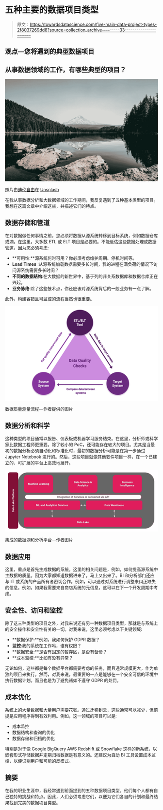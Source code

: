 # 五种主要的数据项目类型

> 原文：<https://towardsdatascience.com/five-main-data-project-types-2f8037269dd8?source=collection_archive---------33----------------------->

## 观点—您将遇到的典型数据项目

## 从事数据领域的工作，有哪些典型的项目？

![](img/4e81488a1464dbb8053917c718a2c32c.png)

照片由[迪伦自由](https://unsplash.com/@d4rock?utm_source=unsplash&utm_medium=referral&utm_content=creditCopyText)在 [Unsplash](https://unsplash.com/s/photos/pine?utm_source=unsplash&utm_medium=referral&utm_content=creditCopyText)

在我从事数据分析和大数据领域的工作期间，我反复遇到了五种基本类型的项目。我想在这篇文章中介绍这些，并描述它们的特点。

## 数据存储和管道

在对数据做任何事情之前，您必须将数据从源系统转移到目标系统，例如数据仓库或湖。在这里，大多数 ETL 或 ELT 项目是必要的。不能低估这些数据处理或数据管道，因为您必须考虑:

*   **可用性:**源系统何时可用？你必须考虑维护周期、停机时间等。
*   **Load Times** :从源系统加载数据需要多长时间，我的进程在满负荷的情况下访问源系统需要多长时间？
*   **不同的数据结构**:在大数据的新世界中，基于列的非关系数据库和数据仓库正在兴起。
*   **业务脉络**:除了这些技术点，你还应该对源系统背后的一般业务有一点了解。

此外，构建容错且可监控的流程当然也很重要。

![](img/3d97f9e6bc7d0fcade1a5553a05d3a10.png)

数据质量测量流程—作者提供的图片

## 数据分析和科学

这种类型的项目通常以报告、仪表板或机器学习服务结束。在这里，分析师或科学家比数据工程师更重要。除了较小的 PoC，还可能存在较大的项目。尤其是当最初的数据分析必须自动化和标准化时，最初的数据分析可能是在第一步通过 Jupyter Notebook 进行的。然后，这些项目就像其他软件项目一样，在一个已建立的、可扩展的平台上高效地展开。

![](img/5fc4fce68fcfe63d5e44f4226a831be4.png)

集成的数据湖和分析平台—作者图片

## 数据应用

这里，重点是首先生成数据的系统。这里的相关问题是，例如，如何提高源系统中主数据的质量。因为大家都知道数据进来了，马上又出来了。BI 和分析部门还应与 IT 或系统的产品所有者密切合作。例如，可以通过对系统进行调整来纠正缺失的信息。例如，如果我需要来自商店系统的元信息，这可以在下一个开发周期中考虑。

## 安全性、访问和监控

除了这三种类型的项目之外，对我来说还有另一种数据项目类型，那就是与系统上的安全操作和安全性有关的一切。对我来说，这里必须考虑以下关键领域:

*   **数据保护:**例如，我如何保护 GDPR 数据？
*   **监控**:我的系统在工作吗，谁有权限？
*   **数据安全:**是否有固定的暂存区，是否有备份？
*   **成本监控:**比如有没有异常？

无论如何，这些都是每个数据平台都需要考虑的任务，而且通常规模更大，作为单独的项目来执行。然而，对我来说，最重要的一点是能够在一个安全可信的环境中执行数据计划。而且也是为了避免诸如不遵守 GDPR 的处罚。

## 成本优化

系统上的大量数据和大量用户需要花钱。通过迁移到云，这些通常可以减少，但前提是应用程序得到有效利用。例如，这一领域的项目可以是:

*   成本监控
*   数据结构和查询的优化
*   数据存储和归档的优化

特别是对于像 Google BigQuery AWS Redshift 或 Snowflake 这样的新系统，以嵌套形式存储数据并定期归档数据是有意义的。还建议为自助 BI 工具设置成本监控，以便识别用户和可能的反模式。

## 摘要

在我的职业生涯中，我经常遇到前面提到的五种数据项目类型。他们每个人都有自己独特的挑战和特点。因此，人们必须考虑它们，以便为它们各自的计划和最终结果找到完美的数据项目类型。